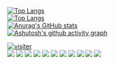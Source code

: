 [![Top Langs](https://github-readme-stats.vercel.app/api/top-langs/?username=XiaoTe33&theme=vue-dark)](http://www.github.com/XiaoTe33)           
[![Top Langs](https://github-readme-stats.vercel.app/api/top-langs/?username=XiaoTe33&layout=compact&theme=vue-dark)](http://www.github.com/XiaoTe33)    
[![Anurag's GitHub stats](https://github-readme-stats.vercel.app/api?username=XiaoTe33&theme=vue-dark&include_all_commits=true)](http://www.github.com/XiaoTe33)    
[![Ashutosh's github activity graph](https://github-readme-activity-graph.cyclic.app/graph?username=XiaoTe33&theme=vue&hide_title=true)](https://github.com/ashutosh00710/github-readme-activity-graph)    

[![visiter](https://visitor-badge.glitch.me/badge?page_id=XiaoTe33)](http://www.github.com/XiaoTe33)   
<span > <img src="https://img.shields.io/badge/-HTML5-E34F26?style=flat-square&logo=html5&logoColor=white" /> <img src="https://img.shields.io/badge/-CSS3-1572B6?style=flat-square&logo=css3" /> <img src="https://img.shields.io/badge/-JavaScript-oringe?style=flat-square&logo=javascript" /> <img src="https://img.shields.io/badge/-Golang-grey?style=flat-square&logo=go" /> <img src="https://img.shields.io/badge/-MySQL-555?style=flat-square&logo=mysql" /> <img src="https://img.shields.io/badge/-Docker-grey?style=flat-square&logo=docker" /> <img src="https://img.shields.io/badge/-Linux-grey?style=flat-square&logo=linux" /> <img src="https://img.shields.io/badge/-Git-grey?style=flat-square&logo=git" /> <img src="https://img.shields.io/badge/-Markdown-grey?style=flat-square&logo=markdown" /> <img src="https://img.shields.io/badge/-Postman-grey?style=flat-square&logo=postman" /> <img src="https://img.shields.io/badge/-GitHub-black?style=flat-square&logo=github" /></span>

